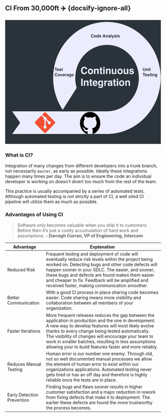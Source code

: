 ## CI From 30,000ft ✈️ {docsify-ignore-all}

<p align="center">
    <img src="./images/actions-ci.png" height=400 alt="keywords availble at the jobs level" />
</p>

### What is CI?

Integration of many changes from different developers into a trunk branch, not necessarily `master`, as early as possible. Ideally these integrations happen many times per day. The aim is to ensure the code an individual developer is working on doesn't divert too much from the rest of the team.

This practice is usually accompanied by a series of automated tests. Although automated testing is not strictly a part of CI, a well oiled CI pipeline will utilize them as much as possible.

### Advantages of Using CI

> Software only becomes valuable when you ship it to customers. Before then it’s just a costly accumulation of hard work and assumptions.
> **\- Darragh Curran, VP of Engineering, Intercom**

| Advantage                  | Explanation                                                                                                                                                                                                                                                                                                                                                                              |
| -------------------------- | ---------------------------------------------------------------------------------------------------------------------------------------------------------------------------------------------------------------------------------------------------------------------------------------------------------------------------------------------------------------------------------------- |
| Reduced Risk               | Frequent testing and deployment of code will eventually reduce risk levels within the project being worked on. Detecting bugs and other code defects will happen sooner in your SDLC. The easier, and sooner, these bugs and defects are found makes them easier and cheaper to fix. Feedback will be amplified and received faster, making communication smoother.                      |
| Better Communication       | With a good CI process in place sharing code becomes easier. Code sharing means more visibility and collaboration between all members of your organization.                                                                                                                                                                                                                              |
| Faster Iterations          | More frequent releases reduces the gap between the application in production and the one in development. A new way to develop features will most likely evolve thanks to every change being tested automatically. The visibility of changes will encourage your team to work in smaller batches, resulting in less assumptions allowing your to build features faster and more reliably. |
| Reduces Manual Testing     | Human error is our number one enemy. Through old, not so well documented manual processes we allow the element of human error to exist within our organizations applications. Automated testing never gets tired or has an off day and therefore is highly reliable once the tests are in place.                                                                                         |
| Early Detection Prevention | Finding bugs and flaws sooner results in higher customer satisfaction and a major reduction in rework from fixing defects that make it to deployment. The earlier these defects are found the more trustworthy the process becomes.                                                                                                                                                      |
